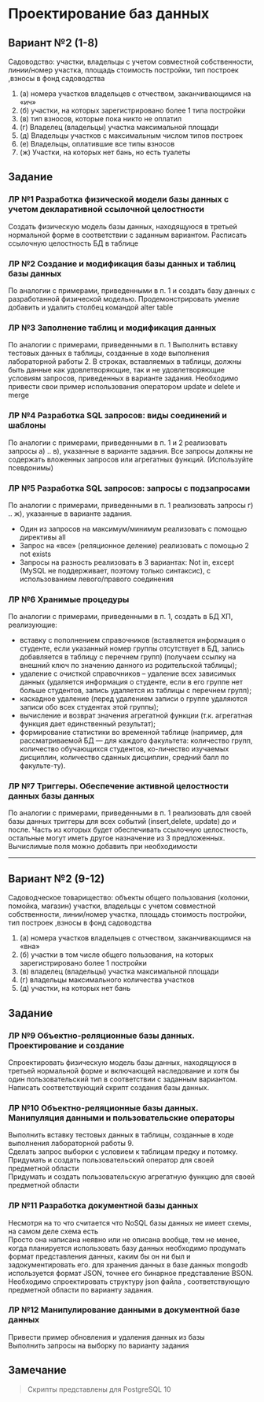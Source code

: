 # Проектирование баз данных

## Вариант №2 (1-8)

Садоводство: участки, владельцы с учетом совместной собственности, линии/номер участка,
площадь стоимость постройки, тип построек ,взносы в фонд садоводства

1. (a) номера участков владельцев с отчеством, заканчивающимся на «ич»
2. (б) участки, на которых зарегистрировано более 1 типа постройки
3. (в) тип взносов, которые пока никто не оплатил
4. (г) Владелец (владельцы) участка максимальной площади
5. (д) Владельцы участков с максимальным числом типов построек
6. (е) Владельцы, оплатившие все типы взносов
7. (ж) Участки, на которых нет бань, но есть туалеты

## Задание

### ЛР №1 Разработка физической модели базы данных с учетом декларативной ссылочной целостности

Создать физическую модель базы данных, находящуюся в третьей нормальной форме в
соответствии с заданным вариантом. Расписать ссылочную целостность БД в таблице

### ЛР №2 Создание и модификация базы данных и таблиц базы данных

По аналогии с примерами, приведенными в п. 1 и создать базу данных с разработанной
физической моделью. Продемонстрировать умение добавить и удалить столбец командой alter table

### ЛР №3 Заполнение таблиц и модификация данных

По аналогии с примерами, приведенными в п. 1 Выполнить вставку тестовых данных в
таблицы, созданные в ходе выполнения лабораторной работы 2. В строках, вставляемых в таблицы,
должны быть данные как удовлетворяющие, так и не удовлетворяющие условиям запросов,
приведенных в варианте задания. Необходимо привести свои пример использования оператором update
и delete и merge

### ЛР №4 Разработка SQL запросов: виды соединений и шаблоны

По аналогии с примерами, приведенными в п. 1 и 2 реализовать запросы а) .. в), указанные в
варианте задания. Все запросы должны не содержать вложенных запросов или агрегатных функций.
(Используйте псевдонимы)

### ЛР №5 Разработка SQL запросов: запросы с подзапросами

По аналогии с примерами, приведенными в п. 1 реализовать запросы г) .. ж), указанные в
варианте задания.

* Один из запросов на максимум/минимум реализовать с помощью директивы all
* Запрос на «все» (реляционное деление) реализовать с помощью 2 not exists
* Запросы на разность реализовать в 3 вариантах: Not in, except (MySQL не поддерживает,
поэтому только синтаксис), с использованием левого/правого соединения

### ЛР №6 Хранимые процедуры

По аналогии с примерами, приведенными в п. 1, создать в БД ХП, реализующие:
- вставку с пополнением справочников (вставляется информация о студенте, если указанный номер
группы отсутствует в БД, запись добавляется в таблицу с перечнем групп) (получаем ссылку на
внешний ключ по значению данного из родительской таблицы);
- удаление с очисткой справочников – удаление всех зависимых данных (удаляется информация о
студенте, если в его группе нет больше студентов, запись удаляется из таблицы с перечнем групп);
- каскадное удаление (перед удалением записи о группе удаляются записи обо всех студентах этой
группы);
- вычисление и возврат значения агрегатной функции (т.к. агрегатная функция дает единственный
результат);
- формирование статистики во временной таблице (например, для рассматриваемой БД — для
каждого факультета: количество групп, количество обучающихся студентов, ко-личество изучаемых
дисциплин, количество сданных дисциплин, средний балл по факульте-ту).

### ЛР №7 Триггеры. Обеспечение активной целостности данных базы данных

По аналогии с примерами, приведенными в п. 1 реализовать для своей базы данных триггеры
для всех событий (insert,delete, update) до и после. Часть из которых будет обеспечивать ссылочную
целостность, остальные могут иметь другое назначение из 3 предложенных. Вычислимые поля
можно добавить при необходимости

---

## Вариант №2 (9-12)

Садоводческое товарищество: объекты общего пользования (колонки, помойка, магазин)
участки, владельцы с учетом совместной собственности, линии/номер участка, площадь
стоимость постройки, тип построек ,взносы в фонд садоводства

1. (а) номера участков владельцев с отчеством, заканчивающимся на «вна»
2. (б) участки в том числе общего пользования, на которых зарегистрировано более 1 постройки
3. (в) владелец (владельцы) участка максимальной площади
4. (г) владельцы максимального количества участков
5. (д) участки, на которых нет бань

## Задание

### ЛР №9 Объектно-реляционные базы данных. Проектирование и создание

Спроектировать физическую модель базы данных, находящуюся в третьей нормальной форме
и включающей наследование и хотя бы один пользовательский тип в соответствии с заданным
вариантом.\
Написать соответствующий скрипт создания базы данных.

### ЛР №10 Объектно-реляционные базы данных. Манипуляция данными и пользовательские операторы

Выполнить вставку тестовых данных в таблицы, созданные в ходе выполнения лабораторной работы 9.\
Сделать запрос выборки с условием к таблицам предку и потомку.\
Придумать и создать пользовательский оператор для своей предметной области\
Придумать и создать пользовательскую агрегатную функцию для своей предметной области

### ЛР №11 Разработка документной базы данных

Несмотря на то что считается что NoSQL базы данных не имеет схемы, на самом деле схема есть\
Просто она написана неявно или не описана вообще, тем не менее, когда планируется использовать
базу данных необходимо продумать формат представления данных, каким бы он ни был и
задокументировать его. для хранения данных в базе данных mongodb используется формат JSON,
точнее его бинарное представление BSON.\
Необходимо спроектировать структуру json файла , соответствующую предметной области по
варианту задания.

### ЛР №12 Манипулирование данными в документной базе данных

Привести пример обновления и удаления данных из базы\
Выполнить запросы на выборку по варианту задания

## Замечание

> Скрипты представлены для PostgreSQL 10
